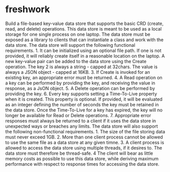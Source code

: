 # freshwork
Build a file-based key-value data store that supports the basic CRD (create, read, and delete) operations. This data store is meant to be used as a local storage for one single process on one laptop. The data store must be exposed as a library to clients that can instantiate a class and work with the data store. The data store will support the following functional requirements. 1. It can be initialized using an optional file path. If one is not provided, it will reliably create itself in a reasonable location on the laptop. A new key-value pair can be added to the data store using the Create operation. The key 2 is always a string - capped at 32chars. The value is always a JSON object - capped at 16KB. 3. If Create is invoked for an existing key, an appropriate error must be returned. 4. A Read operation on a key can be performed by providing the key, and receiving the value in response, as a JsON object. 5. A Delete operation can be performed by providing the key. 6. Every key supports setting a Time-To-Live property when it is created. This property is optional. If provided, it will be evaluated as an integer defining the number of seconds the key must be retained in the data store. Once the Time-To-Live for a key has expired, the key will no longer be available for Read or Delete operations. 7. Appropriate error responses must always be returned to a client if it uses the data store in unexpected ways or breaches any limits. The data store will also support the following non-functional requirements. 1. The size of the file storing data must never exceed 1GB. 2. More than one client process cannot be allowed to use the same file as a data store at any given timne. 3. A client process is allowed to access the data store using multiple threads, if it desires to. The data store must therefore be thread-safe. 4 The client will bear as little memory costs as possible to use this data store, while deriving maximum performance with respect to response times for accessing the data store.
